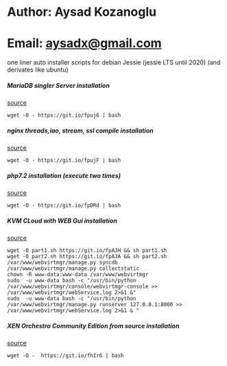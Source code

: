 # Author: Aysad Kozanoglu
# Email: aysadx@gmail.com

one liner auto installer scripts for debian Jessie (jessie LTS until 2020) (and derivates like ubuntu)

##### MariaDB singler Server installation
[source](https://gist.github.com/AysadKozanoglu/d485de4d7b6492cb0c478c098b4c63c6#file-mariadb_debian_jessie_install-sh)
```
wget -O - https://git.io/fpuj6 | bash
```

##### nginx threads,iao, stream, ssl compile installation
[source](https://gist.github.com/AysadKozanoglu/8f95343bb5e4e97ab09461ef92dd3124#file-nginx_compile_install-sh)
```
wget -O - https://git.io/fpujF | bash
```

##### php7.2 installation (execute two times)
[source](https://gist.github.com/AysadKozanoglu/52aa3439f87703edaa2163795896b526#file-php7-install-debian_jessie)
```
wget -O - https://git.io/fpDRd | bash
```
##### KVM CLoud with WEB Gui installation
[source](https://github.com/AysadKozanoglu/webvirtmgr/wiki/Install-WebVirtMgr-KVM-Cloud---Easy-auto-installer)
```
wget -O part1.sh https://git.io/fpAJH && sh part1.sh
wget -O part2.sh https://git.io/fpAJA && sh part2.sh
/var/www/webvirtmgr/manage.py syncdb
/var/www/webvirtmgr/manage.py collectstatic
chown -R www-data:www-data /var/www/webvirtmgr
sudo  -u www-data bash -c "/usr/bin/python /var/www/webvirtmgr/console/webvirtmgr-console >> /var/www/webvirtmgr/webService.log 2>&1 &" 
sudo  -u www-data bash -c "/usr/bin/python /var/www/webvirtmgr/manage.py runserver 127.0.0.1:8000 >> /var/www/webvirtmgr/webService.log 2>&1 & "
```
##### XEN Orchestra Community Edition from source installation
[source](https://raw.githubusercontent.com/AysadKozanoglu/Auto-installer-xen-orchestra-source/master/xo-auto-installer.sh)
```
wget -O -  https://git.io/fhIr6 | bash
```

